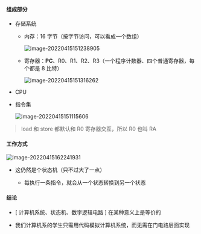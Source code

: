 #### 组成部分

- 存储系统

  - 内存：16 字节（按字节访问，可以看成一个数组）

    ![image-20220415151238905](https://aliyun-oss-lpj.oss-cn-qingdao.aliyuncs.com/images/by-picgo/image-20220415151238905.png)

  - 寄存器：**PC**、R0、R1、R2、R3（一个程序计数器、四个普通寄存器，每个都是 8 比特）

    ![image-20220415151316262](https://aliyun-oss-lpj.oss-cn-qingdao.aliyuncs.com/images/by-picgo/image-20220415151316262.png)

- CPU

- 指令集

  ![image-20220415151115606](https://aliyun-oss-lpj.oss-cn-qingdao.aliyuncs.com/images/by-picgo/image-20220415151115606.png)

> load 和 store 都默认和 R0 寄存器交互，所以 R0 也叫 RA

#### 工作方式

![image-20220415162241931](https://aliyun-oss-lpj.oss-cn-qingdao.aliyuncs.com/images/by-picgo/image-20220415162241931.png)

- 这仍然是个状态机（只不过大了一点）

  - 每执行一条指令，就会从一个状态转换到另一个状态

#### 结论

- [ 计算机系统、状态机、数字逻辑电路 ] 在某种意义上是等价的

- 我们计算机系的学生只需用代码模拟计算机系统，而无需在门电路层面实现
